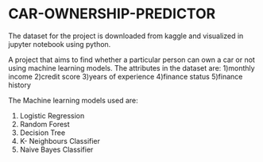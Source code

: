 # CAR-OWNERSHIP-PREDICTOR
The dataset for the project is downloaded from kaggle and visualized in jupyter notebook using python.

A project that aims to find whether a particular person can own a car or not using machine learning models.
The attributes in the dataset are:
1)monthly income 
2)credit score 
3)years of experience 
4)finance status 
5)finance history

The Machine learning models used are:
1) Logistic Regression
2) Random Forest
3) Decision Tree
4) K- Neighbours Classifier
5) Naive Bayes Classifier
